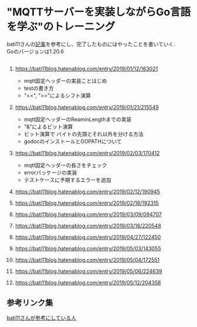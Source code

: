 # "MQTTサーバーを実装しながらGo言語を学ぶ"のトレーニング
bati11さんの[記事](https://bati11blog.hatenablog.com/)を参考にし、完了したものにはやったことを書いていく.  
Goのバージョンは1.20.6

## 
1. https://bati11blog.hatenablog.com/entry/2019/01/12/163021  
    - mqtt固定ヘッダーの実装ことはじめ
    - testの書き方
    - "<<", ">>"によるシフト演算
    
1. https://bati11blog.hatenablog.com/entry/2019/01/21/215549
    - mqtt固定ヘッダーのReaminLengthまでの実装
    - "&"によるビット演算
    - ビット演算で  バイトの先頭とそれ以外を分ける方法
    - godocのインストールとGOPATHについて

1. https://bati11blog.hatenablog.com/entry/2019/02/03/170412
    - mqtt固定ヘッダーの長さをチェック
    - errorパッケージの実装
    - テストケースに予期するエラーを追加

1. https://bati11blog.hatenablog.com/entry/2019/02/12/190945
1. https://bati11blog.hatenablog.com/entry/2019/02/18/192315
1. https://bati11blog.hatenablog.com/entry/2019/03/09/094707
1. https://bati11blog.hatenablog.com/entry/2019/03/16/220548
1. https://bati11blog.hatenablog.com/entry/2019/04/27/122450
1. https://bati11blog.hatenablog.com/entry/2019/05/03/143055
1. https://bati11blog.hatenablog.com/entry/2019/05/04/172551
1. https://bati11blog.hatenablog.com/entry/2019/05/06/224639
1. https://bati11blog.hatenablog.com/entry/2019/05/12/204358

## 参考リンク集
[bati11さんが参考にしている人](https://budougumi0617.github.io/)